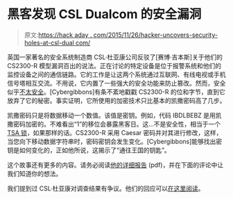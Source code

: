 # 黑客发现 CSL Dualcom 的安全漏洞

> 原文:[https://hack aday . com/2015/11/26/hacker-uncovers-security-holes-at-csl-dual com/](https://hackaday.com/2015/11/26/hacker-uncovers-security-holes-at-csl-dualcom/)

英国一家著名的安全系统制造商 CSL·杜亚康公司反驳了[赛博·吉本斯]关于他们的 CS2300-R 模型漏洞百出的说法。正在讨论的特定设备是位于报警系统和他们的监控设备之间的通信链路。它的工作是让这两个系统通过互联网、有线电视或手机信号塔相互交流。不用说，它内置了一些强大的安全功能来防止篡改。然而，安全似乎[不太安全](http://cybergibbons.com/security-2/csl-dualcom-cs2300-signalling-unit-vulnerabilities/)。[Cybergibbons]有条不紊地戳戳 CS2300-R 的位和字节，直到它放弃了它的秘密。事实证明，它所使用的加密技术只比基本的凯撒密码高了几步。

凯撒密码只是将数据移动一个数值。该值是密钥。例如，代码 IBDLBEBZ 是用凯撒密码加密的。不难看出“1”的移位会暴露黑客日。这…不是安全性，相当于一个 [TSA 锁](http://hackaday.com/2015/09/18/dear-tsa-this-is-why-you-shouldnt-post-pictures-of-your-keys-online/)，如果那样的话。CS2300-R 采用 Caesar 密码并对其进行修改，这样，当您向下移动数据字符串时，密码密钥会发生变化。[Cybergibbons]能够找出密钥是如何变化的，正如他所说，这揭示了“通往王国的钥匙”。

这个故事还有更多的内容。请务必阅读[他的详细报告](http://cybergibbons.com/wp-content/uploads/2015/11/CSL-Dualcom-CS2300-Security-Analysis-2015-v4.pdf) (pdf)，并在下面的评论中让我们知道你的想法。

我们提到过 CSL·杜亚康对调查结果有争议。他们的回应可以[在这里阅读](http://cybergibbons.com/wp-content/uploads/2015/11/CSL_statement.txt)。